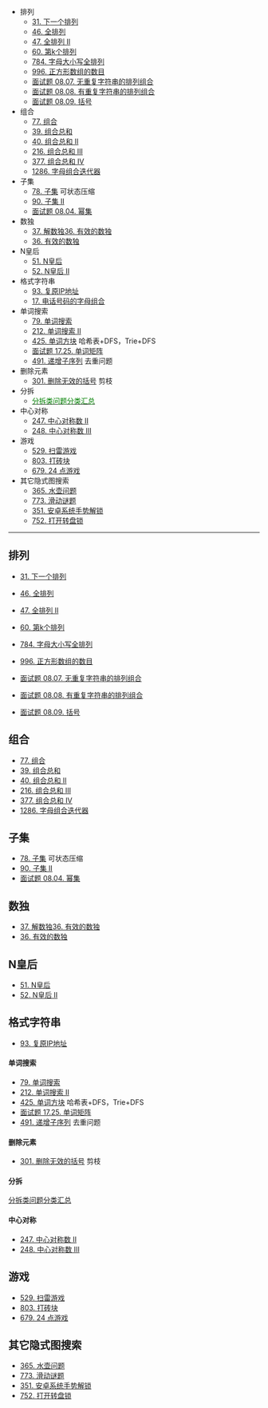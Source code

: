 - 排列
  - [31. 下一个排列](https://leetcode-cn.com/problems/next-permutation/)
  - [46. 全排列](https://leetcode-cn.com/problems/permutations/)
  - [47. 全排列 II](https://leetcode-cn.com/problems/permutations-ii/)
  - [60. 第k个排列](https://leetcode-cn.com/problems/permutation-sequence/)
  - [784. 字母大小写全排列](https://leetcode-cn.com/problems/letter-case-permutation/)
  - [996. 正方形数组的数目](https://leetcode-cn.com/problems/number-of-squareful-arrays/)
  - [面试题 08.07. 无重复字符串的排列组合](https://leetcode-cn.com/problems/permutation-i-lcci/)
  - [面试题 08.08. 有重复字符串的排列组合](https://leetcode-cn.com/problems/permutation-ii-lcci/)
  - [面试题 08.09. 括号](https://leetcode-cn.com/problems/bracket-lcci/)
- 组合
  - [77. 组合](https://leetcode-cn.com/problems/combinations/)
  - [39. 组合总和](https://leetcode-cn.com/problems/combination-sum/)
  - [40. 组合总和 II](https://leetcode-cn.com/problems/combination-sum-ii/)
  - [216. 组合总和 III](https://leetcode-cn.com/problems/combination-sum-iii/submissions/)
  - [377. 组合总和 Ⅳ](https://leetcode-cn.com/problems/combination-sum-iv/)
  - [1286. 字母组合迭代器](https://leetcode-cn.com/problems/iterator-for-combination/)
- 子集
  - [78. 子集](https://leetcode-cn.com/problems/subsets/) 可状态压缩
  - [90. 子集 II](https://leetcode-cn.com/problems/subsets-ii/)
  - [面试题 08.04. 幂集](https://leetcode-cn.com/problems/power-set-lcci/)
- 数独
  - [37. 解数独36. 有效的数独](https://leetcode-cn.com/problems/sudoku-solver/)
  - [36. 有效的数独](https://leetcode-cn.com/problems/valid-sudoku/)
- N皇后
  - [51. N皇后](https://leetcode-cn.com/problems/n-queens/)
  - [52. N皇后 II](https://leetcode-cn.com/problems/n-queens-ii/)
- 格式字符串
  - [93. 复原IP地址](https://leetcode-cn.com/problems/restore-ip-addresses/)
  - [17. 电话号码的字母组合](https://leetcode-cn.com/problems/letter-combinations-of-a-phone-number/)
- 单词搜索
  - [79. 单词搜索](https://leetcode-cn.com/problems/word-search/)
  - [212. 单词搜索 II](https://leetcode-cn.com/problems/word-search-ii/)
  - [425. 单词方块](https://leetcode-cn.com/problems/word-squares/) 哈希表+DFS，Trie+DFS
  - [面试题 17.25. 单词矩阵](https://leetcode-cn.com/problems/word-rectangle-lcci/)
  - [491. 递增子序列](https://leetcode-cn.com/problems/increasing-subsequences/) 去重问题
- 删除元素
  - [301. 删除无效的括号](https://leetcode-cn.com/problems/remove-invalid-parentheses/) 剪枝
- 分拆
  - [<font color=green>分拆类问题分类汇总</font>](https://chengzhaoxi.xyz/2020/05/26/%E5%88%86%E6%8B%86%E7%B1%BB%E9%97%AE%E9%A2%98%E5%88%86%E7%B1%BB%E6%B1%87%E6%80%BB/)
- 中心对称
  - [247. 中心对称数 II](https://leetcode-cn.com/problems/strobogrammatic-numbr-ii/)
  - [248. 中心对称数 III](https://leetcode-cn.com/problems/strobogrammatic-number-iii/)
- 游戏
  - [529. 扫雷游戏](https://leetcode-cn.com/problems/minesweeper/)
  - [803. 打砖块](https://leetcode-cn.com/problems/bricks-falling-when-hit/)
  - [679. 24 点游戏](https://leetcode-cn.com/problems/24-game/)
- 其它隐式图搜索
  - [365. 水壶问题](https://leetcode-cn.com/problems/water-and-jug-problem/)
  - [773. 滑动谜题](https://leetcode-cn.com/problems/sliding-puzzle/)
  - [351. 安卓系统手势解锁](https://leetcode-cn.com/problems/android-unlock-patterns/)
  - [752. 打开转盘锁](https://leetcode-cn.com/problems/open-the-lock/)

---

## 排列
- [31. 下一个排列](https://leetcode-cn.com/problems/next-permutation/)
- [46. 全排列](https://leetcode-cn.com/problems/permutations/)
- [47. 全排列 II](https://leetcode-cn.com/problems/permutations-ii/)
- [60. 第k个排列](https://leetcode-cn.com/problems/permutation-sequence/)


- [784. 字母大小写全排列](https://leetcode-cn.com/problems/letter-case-permutation/)
- [996. 正方形数组的数目](https://leetcode-cn.com/problems/number-of-squareful-arrays/)


- [面试题 08.07. 无重复字符串的排列组合](https://leetcode-cn.com/problems/permutation-i-lcci/)
- [面试题 08.08. 有重复字符串的排列组合](https://leetcode-cn.com/problems/permutation-ii-lcci/)
- [面试题 08.09. 括号](https://leetcode-cn.com/problems/bracket-lcci/)

## 组合
- [77. 组合](https://leetcode-cn.com/problems/combinations/)
- [39. 组合总和](https://leetcode-cn.com/problems/combination-sum/)
- [40. 组合总和 II](https://leetcode-cn.com/problems/combination-sum-ii/)
- [216. 组合总和 III](https://leetcode-cn.com/problems/combination-sum-iii/submissions/)
- [377. 组合总和 Ⅳ](https://leetcode-cn.com/problems/combination-sum-iv/)
- [1286. 字母组合迭代器](https://leetcode-cn.com/problems/iterator-for-combination/)

## 子集
- [78. 子集](https://leetcode-cn.com/problems/subsets/) 可状态压缩
- [90. 子集 II](https://leetcode-cn.com/problems/subsets-ii/)
- [面试题 08.04. 幂集](https://leetcode-cn.com/problems/power-set-lcci/)

## 数独
- [37. 解数独36. 有效的数独](https://leetcode-cn.com/problems/sudoku-solver/)
- [36. 有效的数独](https://leetcode-cn.com/problems/valid-sudoku/)

## N皇后
- [51. N皇后](https://leetcode-cn.com/problems/n-queens/)
- [52. N皇后 II](https://leetcode-cn.com/problems/n-queens-ii/)

## 格式字符串
- [93. 复原IP地址](https://leetcode-cn.com/problems/restore-ip-addresses/)

#### 单词搜索
- [79. 单词搜索](https://leetcode-cn.com/problems/word-search/)
- [212. 单词搜索 II](https://leetcode-cn.com/problems/word-search-ii/)
- [425. 单词方块](https://leetcode-cn.com/problems/word-squares/) 哈希表+DFS，Trie+DFS
- [面试题 17.25. 单词矩阵](https://leetcode-cn.com/problems/word-rectangle-lcci/)
- [491. 递增子序列](https://leetcode-cn.com/problems/increasing-subsequences/) 去重问题

#### 删除元素
- [301. 删除无效的括号](https://leetcode-cn.com/problems/remove-invalid-parentheses/) 剪枝

#### 分拆

[分拆类问题分类汇总](https://chengzhaoxi.xyz/2020/05/26/%E5%88%86%E6%8B%86%E7%B1%BB%E9%97%AE%E9%A2%98%E5%88%86%E7%B1%BB%E6%B1%87%E6%80%BB/)

#### 中心对称
- [247. 中心对称数 II](https://leetcode-cn.com/problems/strobogrammatic-numbr-ii/)
- [248. 中心对称数 III](https://leetcode-cn.com/problems/strobogrammatic-number-iii/)

## 游戏
- [529. 扫雷游戏](https://leetcode-cn.com/problems/minesweeper/)
- [803. 打砖块](https://leetcode-cn.com/problems/bricks-falling-when-hit/)
- [679. 24 点游戏](https://leetcode-cn.com/problems/24-game/)

## 其它隐式图搜索
- [365. 水壶问题](https://leetcode-cn.com/problems/water-and-jug-problem/)
- [773. 滑动谜题](https://leetcode-cn.com/problems/sliding-puzzle/)
- [351. 安卓系统手势解锁](https://leetcode-cn.com/problems/android-unlock-patterns/)
- [752. 打开转盘锁](https://leetcode-cn.com/problems/open-the-lock/)
